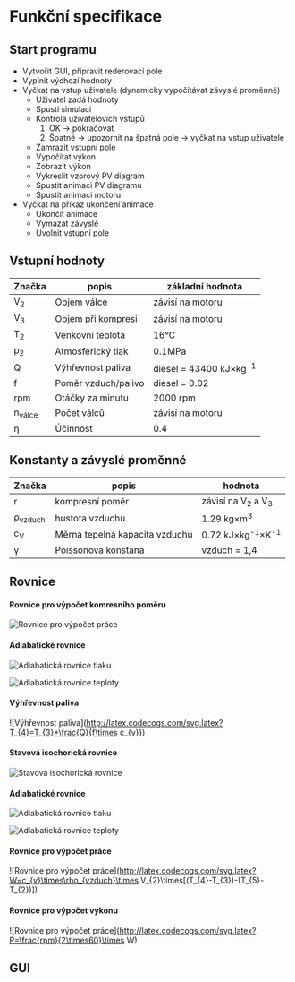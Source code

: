 # Funkční specifikace

## Start programu
 * Vytvořit GUI, připravit rederovací pole
 * Vyplnit výchozí hodnoty
 * Vyčkat na vstup uživatele (dynamicky vypočítávat závyslé proměnné)
    * Uživatel zadá hodnoty
    * Spustí simulaci
    * Kontrola uživatelovích vstupů
        1. OK &rarr; pokračovat
        2. Špatné &rarr; upozornit na špatná pole &rarr; vyčkat na vstup uživatele
    * Zamrazit vstupní pole
    * Vypočítat výkon
    * Zobrazit výkon
    * Vykreslit vzorový PV diagram
    * Spustit animaci PV diagramu
    * Spustit animaci motoru
 * Vyčkat na příkaz ukončení animace
    * Ukončit animace
    * Vymazat závyslé
    * Uvolnit vstupní pole

## Vstupní hodnoty
Značka|popis|základní hodnota
---|---|---
V<sub>2</sub>|Objem válce|závisí na motoru
V<sub>3</sub>|Objem při kompresi|závisí na motoru
T<sub>2</sub>|Venkovní teplota|16°C
p<sub>2</sub>|Atmosférický tlak|0.1MPa
Q|Výhřevnost paliva|diesel = 43400 kJ&times;kg<sup>-1</sup>
f|Poměr vzduch/palivo|diesel = 0.02
rpm|Otáčky za minutu|2000 rpm
n<sub>válce</sub>|Počet válců|závisí na motoru
&eta;|Účinnost|0.4
 
## Konstanty a závyslé proměnné
Značka|popis|hodnota
---|---|---
r|kompresní poměr|závisí na V<sub>2</sub> a V<sub>3</sub>
&rho;<sub>vzduch</sub>|hustota vzduchu|1.29 kg&times;m<sup>3</sup>
c<sub>V</sub>|Měrná tepelná kapacita vzduchu|0.72 kJ&times;kg<sup>-1</sup>&times;K<sup>-1</sup>
&gamma;|Poissonova konstana|vzduch = 1,4    

## Rovnice
#### Rovnice pro výpočet komresního poměru
![Rovnice pro výpočet práce](http://latex.codecogs.com/svg.latex?r=\frac{V_{2}}{V_{3}})

#### Adiabatické rovnice
![Adiabatická rovnice tlaku](http://latex.codecogs.com/svg.latex?\frac{p_{3}}{p_{2}}=r^{\gamma})

![Adiabatická rovnice teploty](http://latex.codecogs.com/svg.latex?\frac{T_{3}}{T_{2}}=r^{\gamma-1})

#### Výhřevnost paliva
![Výhřevnost paliva](http://latex.codecogs.com/svg.latex?T_{4}=T_{3}+\frac{Q}{f\times c_{v}})

#### Stavová isochorická rovnice
![Stavová isochorická rovnice](http://latex.codecogs.com/svg.latex?\frac{p_{4}}{p_{3}}=\frac{T_{4}}{T_{3}})

#### Adiabatické rovnice
![Adiabatická rovnice tlaku](http://latex.codecogs.com/svg.latex?\frac{p_{4}}{p_{5}}=r^{\gamma})

![Adiabatická rovnice teploty](http://latex.codecogs.com/svg.latex?\frac{T_{4}}{T_{5}}=r^{\gamma-1})

#### Rovnice pro výpočet práce
![Rovnice pro výpočet práce](http://latex.codecogs.com/svg.latex?W=c_{v}\times\rho_{vzduch}\times V_{2}\times[(T_{4}-T_{3})-(T_{5}-T_{2})])

#### Rovnice pro výpočet výkonu
![Rovnice pro výpočet práce](http://latex.codecogs.com/svg.latex?P=\frac{rpm}{2\times60}\times W)

## GUI

